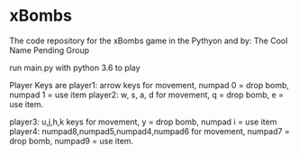 # xBombs
The code repository for the xBombs game in the Pythyon and by: The Cool Name Pending Group


run main.py with python 3.6 to play

Player Keys are 
player1: arrow keys for movement, numpad 0 = drop bomb, numpad 1 = use item
player2: w, s, a, d for movement, q = drop bomb, e = use item.

player3: u,j,h,k keys for movement, y = drop bomb, numpad i = use item
player4: numpad8,numpad5,numpad4,numpad6 for movement, numpad7 = drop bomb, numpad9 = use item.
